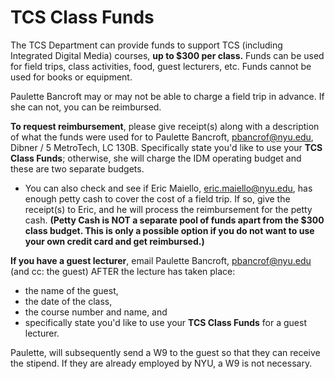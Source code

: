 # TCS Class Funds

The TCS Department can provide funds to support TCS \(including Integrated Digital Media\) courses, **up to $300 per class.** Funds can be used for field trips, class activities, food, guest lecturers, etc. Funds cannot be used for books or equipment.

Paulette Bancroft may or may not be able to charge a field trip in advance. If she can not, you can be reimbursed.

**To request reimbursement**, please give receipt\(s\) along with a description of what the funds were used for to Paulette Bancroft, pbancrof@nyu.edu, Dibner / 5 MetroTech, LC 130B. Specifically state you'd like to use your **TCS Class Funds**; otherwise, she will charge the IDM operating budget and these are two separate budgets.

* You can also check and see if Eric Maiello, eric.maiello@nyu.edu, has enough petty cash to cover the cost of a field trip. If so, give the receipt\(s\) to Eric, and he will process the reimbursement for the petty cash. **\(Petty Cash is NOT a separate pool of funds apart from the $300 class budget. This is only a possible option if you do not want to use your own credit card and get reimbursed.\)**

**If you have a guest lecturer**, email Paulette Bancroft, pbancrof@nyu.edu \(and cc: the guest\) AFTER the lecture has taken place:

* the name of the guest, 
* the date of the class, 
* the course number and name, and 
* specifically state you'd like to use your **TCS Class Funds** for a guest lecturer.

Paulette, will subsequently send a W9 to the guest so that they can receive the stipend. If they are already employed by NYU, a W9 is not necessary.


